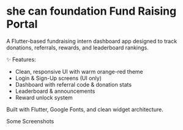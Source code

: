 # she can foundation Fund Raising Portal

A Flutter-based fundraising intern dashboard app designed to track donations, referrals, rewards, and leaderboard rankings.

✨ Features:
- Clean, responsive UI with warm orange-red theme  
- Login & Sign-Up screens (UI only)
- Dashboard with referral code & donation stats
- Leaderboard & announcements
- Reward unlock system

Built with Flutter, Google Fonts, and clean widget architecture.

Some Screenshots 
